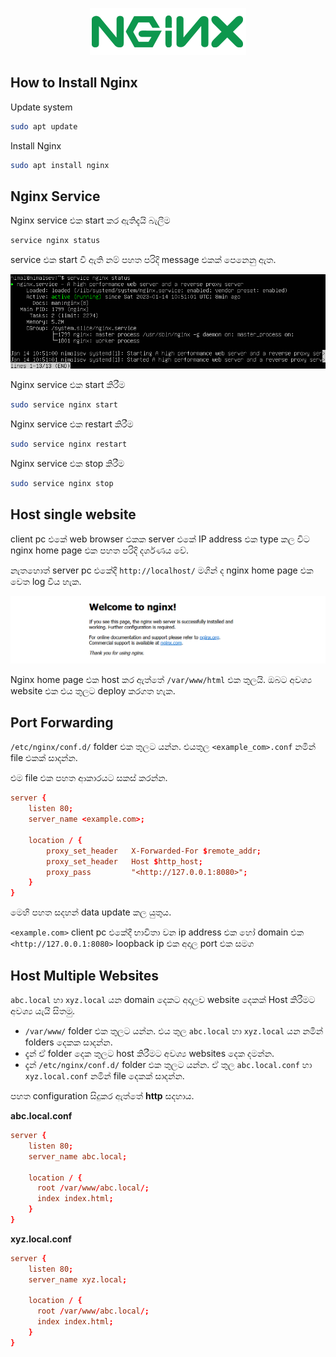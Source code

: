 <p align="center">
  <img src="../images/nginx/nginx_logo_250x75.png" />
</p>

## How to Install Nginx

Update system
```bash
sudo apt update
```

Install Nginx
```bash
sudo apt install nginx
```

## Nginx Service

Nginx service එක start කර ඇතිදැයි බැලීම
```bash
service nginx status
```

service එක start වී ඇති නම් පහත පරිදි message එකක් පෙනෙනු ඇත.

![nginx status](../images/nginx/nginx_status.png)

Nginx service එක start කිරීම
```bash
sudo service nginx start
```

Nginx service එක restart කිරීම
```bash
sudo service nginx restart
```

Nginx service එක stop කිරීම
```bash
sudo service nginx stop
```

## Host single website

client pc එකේ web browser එකක server එකේ IP address එක type කල විට nginx home page එක පහත පරිදි දර්ශණය වේ.

නැතහොත් server pc එකේදී `http://localhost/` මගින් ද nginx home page එක වෙත log විය හැක.

![nginx home page](../images/nginx/nginx_homepage.png)

Nginx home page එක host කර ඇත්තේ `/var/www/html` එක තුලයි. ඔබට අවශ්‍ය website එක එය තුලට deploy කරගත හැක.


## Port Forwarding

`/etc/nginx/conf.d/` folder එක තුලට යන්න. එයතුල `<example_com>.conf` නමින් file එකක් සාදන්න.

එම file එක පහත ආකාරයට සකස් කරන්න.

```conf
server {
    listen 80;
    server_name <example.com>;

    location / {
        proxy_set_header   X-Forwarded-For $remote_addr;
        proxy_set_header   Host $http_host;
        proxy_pass         "<http://127.0.0.1:8080>";
    }
}
```

මෙහි පහත සදහන් data update කල යුතුය.

`<example.com>` client pc එකේදී භාවිතා වන ip address එක හෝ domain එක  \
`<http://127.0.0.1:8080>` loopback ip එක අදාල port එක සමග

## Host Multiple Websites

`abc.local` හා `xyz.local` යන domain දෙකට අදාලව website දෙකක් Host කිරීමට අවශ්‍ය යැයි සිතමු. 

- `/var/www/` folder එක තුලට යන්න. එය තුල `abc.local` හා `xyz.local` යන නමින් folders දෙකක සාදන්න.
- දැන් ඒ folder දෙක තුලට host කිරීමට අවශ්‍ය websites දෙක දමන්න.
- දැන් `/etc/nginx/conf.d/` folder එක තුලට යන්න. ඒ තුල `abc.local.conf` හා `xyz.local.conf` නමින් file දෙකක් සාදන්න.

පහත configuration සිදුකර ඇත්තේ **http** සදහාය. 

**abc.local.conf** 
```conf
server {
    listen 80;
    server_name abc.local;

    location / {
      root /var/www/abc.local/;
      index index.html;
    }
}
```

**xyz.local.conf**
```conf
server {
    listen 80;
    server_name xyz.local;

    location / {
      root /var/www/abc.local/;
      index index.html;
    }
}
```






